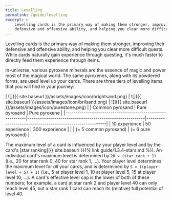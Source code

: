 ```yaml
---
title: Levelling
permalink: /guide/levelling
excerpt: >
    Levelling cards is the primary way of making them stronger, improving their
    defensive and offensive ability, and helping you clear more difficult quests.
---
```


Levelling cards is the primary way of making them stronger, improving their
defensive and offensive ability, and helping you clear more difficult quests.
While cards naturally gain experience through questing, it's much faster to
directly feed them experience through items.

In-universe, various pyroxene minerals are the essence of magic and power most
of the magical world. The same pyroxenes, along with its powdered forms, are
used level up your cards. There are three tiers of levelling items that you will
find in your journey:

| ![]({{ site.baseurl }}/assets/images/icon/brightsand.png) | ![]({{ site.baseurl }}/assets/images/icon/brilsand.png) | ![]({{ site.baseurl }}/assets/images/icon/purestone.png) |
| Common pyrosand                                           | Pure pyrosand                                           | Pure pyroxene                                            |
|-----------------------------------------------------------|---------------------------------------------------------|----------------------------------------------------------|
| 10 experience                                             | 50 experience                                           | 300 experience                                           |
|                                                           | (= 5 common pyrosand)                                   | (= 6 pure pyrosand)                                      |

The maximum level of a card is influenced by your player level and by the card's
[star ranking]({{ site.baseurl }}{% link guide/1.3.4-stars.md %}). An individual
card's maximum level is determined by `20 ✕ (star rank + 1)` (i.e., 20 for star
rank 0, 40 for star rank 1, ...).  Your player level determines the maximum
level for *all* your cards, and is determined by `5 ✕ ((player level ÷ 5) + 1)`
(i.e., 5 at player level 1, 10 at player level 5, 15 at player level 10, ...). A
card's effective level cap is the lower of both of these numbers; for example, a
card at star rank 2 and player level 40 can only reach level 45, but a star rank
1 card can reach its (relative) full potential of level 40.
